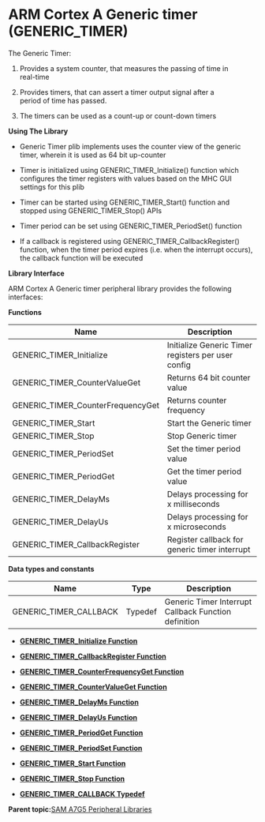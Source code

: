 # ARM Cortex A Generic timer \(GENERIC\_TIMER\)

The Generic Timer:

1.  Provides a system counter, that measures the passing of time in<br />real-time

2.  Provides timers, that can assert a timer output signal after a<br />period of time has passed.

3.  The timers can be used as a count-up or count-down timers


**Using The Library**

-   Generic Timer plib implements uses the counter view of the generic timer, wherein it is used as 64 bit up-counter

-   Timer is initialized using GENERIC\_TIMER\_Initialize\(\) function which configures the timer registers with values based on the MHC GUI settings for this plib

-   Timer can be started using GENERIC\_TIMER\_Start\(\) function and stopped using GENERIC\_TIMER\_Stop\(\) APIs

-   Timer period can be set using GENERIC\_TIMER\_PeriodSet\(\) function

-   If a callback is registered using GENERIC\_TIMER\_CallbackRegister\(\) function, when the timer period expires \(i.e. when the interrupt occurs\), the callback function will be executed


**Library Interface**

ARM Cortex A Generic timer peripheral library provides the following interfaces:

**Functions**

|Name|Description|
|----|-----------|
|GENERIC\_TIMER\_Initialize|Initialize Generic Timer registers per user config|
|GENERIC\_TIMER\_CounterValueGet|Returns 64 bit counter value|
|GENERIC\_TIMER\_CounterFrequencyGet|Returns counter frequency|
|GENERIC\_TIMER\_Start|Start the Generic timer|
|GENERIC\_TIMER\_Stop|Stop Generic timer|
|GENERIC\_TIMER\_PeriodSet|Set the timer period value|
|GENERIC\_TIMER\_PeriodGet|Get the timer period value|
|GENERIC\_TIMER\_DelayMs|Delays processing for x milliseconds|
|GENERIC\_TIMER\_DelayUs|Delays processing for x microseconds|
|GENERIC\_TIMER\_CallbackRegister|Register callback for generic timer interrupt|

**Data types and constants**

|Name|Type|Description|
|----|----|-----------|
|GENERIC\_TIMER\_CALLBACK|Typedef|Generic Timer Interrupt Callback Function definition|

-   **[GENERIC\_TIMER\_Initialize Function](GUID-0FF59899-B055-4047-9BDD-C79BB7940620.md)**  

-   **[GENERIC\_TIMER\_CallbackRegister Function](GUID-0FCDA85D-F4D0-4323-BE8F-F9CF00B22F3F.md)**  

-   **[GENERIC\_TIMER\_CounterFrequencyGet Function](GUID-A97FF2A9-174B-47E8-9484-33C86F91BF9B.md)**  

-   **[GENERIC\_TIMER\_CounterValueGet Function](GUID-6FA27665-7930-4170-82E1-BEA5DCCAE8F1.md)**  

-   **[GENERIC\_TIMER\_DelayMs Function](GUID-719B5546-60C7-4E8A-B04A-782CCC4B6707.md)**  

-   **[GENERIC\_TIMER\_DelayUs Function](GUID-BBE9EC7C-B52B-437C-B6FA-B6BCD69569AA.md)**  

-   **[GENERIC\_TIMER\_PeriodGet Function](GUID-26CD9CB4-F87A-42A8-A891-BC9C82A8DE8F.md)**  

-   **[GENERIC\_TIMER\_PeriodSet Function](GUID-F4780699-D0B6-44E2-B810-48919504CCF7.md)**  

-   **[GENERIC\_TIMER\_Start Function](GUID-3988015D-D92D-462D-B000-AA77E2CC9A8B.md)**  

-   **[GENERIC\_TIMER\_Stop Function](GUID-14BE8843-F68F-4362-B7CA-F5CF873B5B19.md)**  

-   **[GENERIC\_TIMER\_CALLBACK Typedef](GUID-D636726D-F713-47ED-86F4-6694280F1CE3.md)**  


**Parent topic:**[SAM A7G5 Peripheral Libraries](GUID-7EEB1AC5-4BFF-4259-97AD-8CF7367D7973.md)

